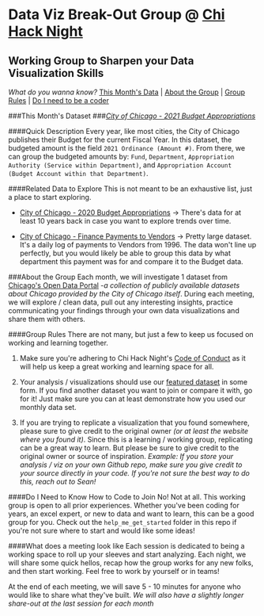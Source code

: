 # Data Viz Break-Out Group @ [Chi Hack Night](https://chihacknight.org/)
## Working Group to Sharpen your Data Visualization Skills

*What do you wanna know?*  [This Month's Data](#This-Month's-Dataset)   |   [About the Group](#About-the-Group)   |   [Group Rules](#Group-Rules)   |   [Do I need to be a coder](#Do-I-Need-to-Know-How-to-Code-to-Join)

###This Month's Dataset
###*[City of Chicago - 2021 Budget Appropriations](https://data.cityofchicago.org/Administration-Finance/Budget-2021-Budget-Ordinance-Appropriations/6tbx-h7y2)*

####Quick Description
Every year, like most cities, the City of Chicago publishes their Budget for the current Fiscal Year. In this dataset, the budgeted amount is the field `2021 Ordinance (Amount #)`. From there, we can group the budgeted amounts by: `Fund`, `Department`, `Appropriation Authority (Service within Department)`, and `Appropriation Account (Budget Account within that Department)`.  

####Related Data to Explore
This is not meant to be an exhaustive list, just a place to start exploring.
* [City of Chicago - 2020 Budget Appropriations](https://data.cityofchicago.org/Administration-Finance/Budget-2020-Budget-Ordinance-Appropriations/fyin-2vyd) -> There's data for at least 10 years back in case you want to explore trends over time.

* [City of Chicago - Finance Payments to Vendors](https://data.cityofchicago.org/Administration-Finance/Payments/s4vu-giwb) -> Pretty large dataset. It's a daily log of payments to Vendors from 1996. The data won't line up perfectly, but you would likely be able to group this data by what department this payment was for and compare it to the Budget data.

###About the Group
Each month, we will investigate 1 dataset from [Chicago's Open Data Portal](https://data.cityofchicago.org/) -_a collection of publicly available datasets about Chicago provided by the City of Chicago itself_.  During each meeting, we will explore / clean data, pull out any interesting insights, practice communicating your findings through your own data visualizations and share them with others.

####Group Rules
There are not many, but just a few to keep us focused on working and learning together.

1. Make sure you're adhering to Chi Hack Night's [Code of Conduct](https://chihacknight.org/code-of-conduct.html#:~:text=Chi%20Hack%20Night%20is%20dedicated,nationality%2C%20age%2C%20or%20religion.) as it will help us keep a great working and learning space for all.

2. Your analysis / visualizations should use our [featured dataset](###-This-Month's-Dataset:) in some form. If you find another dataset you want to join or compare it with, go for it! Just make sure you can at least demonstrate how you used our monthly data set.

3. If you are trying to replicate a visualization that you found somewhere, please sure to give credit to the original owner _(or at least the website where you found it)_. Since this is a learning / working group, replicating can be a great way to learn. But please be sure to give credit to the original owner or source of inspiration. _Example: If you store your analysis / viz on your own Github repo, make sure you give credit to your source directly in your code. If you're not sure the best way to do this, reach out to Sean!_

####Do I Need to Know How to Code to Join
No! Not at all. This working group is open to all prior experiences. Whether you've been coding for years, an excel expert, or new to data and want to learn, this can be a good group for you. Check out the `help_me_get_started` folder in this repo if you're not sure where to start and would like some ideas!

####What does a meeting look like
Each session is dedicated to being a working space to roll up your sleeves and start analyzing. Each night, we will share some quick hellos, recap how the group works for any new folks, and then start working. Feel free to work by yourself or in teams!

At the end of each meeting, we will save 5 - 10 minutes for anyone who would like to share what they've built. _We will also have a slightly longer share-out at the last session for each month_
